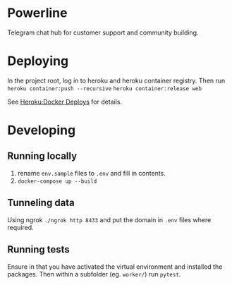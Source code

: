 # Powerline
Telegram chat hub for customer support and community building.


# Deploying
In the project root, log in to heroku and heroku container registry. Then run
`heroku container:push --recursive`
`heroku container:release web`

See [Heroku:Docker Deploys](https://devcenter.heroku.com/articles/container-registry-and-runtime) for details.

# Developing
## Running locally
1. rename `env.sample` files to `.env` and fill in contents.
2. `docker-compose up --build`

## Tunneling data
Using ngrok `./ngrok http 8433` and put the domain in `.env` files where required.

## Running tests
Ensure in that you have activated the virtual environment and installed the packages. Then within a subfolder (eg. `worker/`) run `pytest`.
